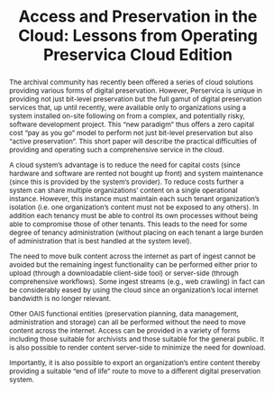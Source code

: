 ---
abstract: 'The archival community has recently been offered a series of cloud solutions
  providing various forms of digital preservation. However, Perservica is unique in
  providing not just bit-level preservation but the full gamut of digital preservation
  services that, up until recently, were available only to organizations using a system
  installed on-site following on from a complex, and potentially risky, software development
  project. This “new paradigm” thus offers a zero capital cost “pay as you go” model
  to perform not just bit-level preservation but also “active preservation”. This
  short paper will describe the practical difficulties of providing and operating
  such a comprehensive

  service in the cloud.


  A cloud system’s advantage is to reduce the need for capital costs (since hardware
  and software are rented not bought up front) and system maintenance (since this
  is provided by the system’s provider). To reduce costs further a system can share
  multiple organizations’ content on a single operational instance. However, this
  instance must maintain each such tenant organization’s isolation (i.e. one organization’s
  content must not be exposed to any others). In addition each tenancy must be able
  to control its own processes without being able to compromise those of other tenants.
  This leads to the need for some degree of tenancy administration (without placing
  on each tenant a large burden of administration that is best handled at the system
  level).


  The need to move bulk content across the internet as part of ingest cannot be avoided
  but the remaining ingest functionality can be performed either prior to upload (through
  a downloadable client-side tool) or server-side (through comprehensive workflows).
  Some ingest streams (e.g., web crawling) in fact can be considerably eased by using
  the cloud since an organization’s local internet bandwidth is no longer relevant.


  Other OAIS functional entities (preservation planning, data management, administration
  and storage) can all be performed without the need to move content across the internet.
  Access can be provided in a variety of forms including those suitable for archivists
  and those suitable for the general public. It is also possible to render content
  server-side to minimize the need for download.


  Importantly, it is also possible to export an organization’s entire content thereby
  providing a suitable “end of life” route to move to a different digital preservation
  system.

  '
creators:
- O’Farrelly, Kevin
- Sharpe, Robert
- Braud, Maïté
- Carr, James
- Gairey, Alan
date: null
document_url: https://services.phaidra.univie.ac.at/api/object/o:378109/download
grand_parent: iPRES
institutions: []
keywords:
- oais
- bit-level preservation
- logical preservation
- active preservation
- cloud
landing_page_url: https://phaidra.univie.ac.at/o:378109
language: eng
layout: publication
license: CC BY-NC-SA 3.0 AT
notes_url: null
parent: iPRES 2014
publication_type: paper
size: 113065
slides_url: null
source_name: iPRES
title: 'Access and Preservation in the Cloud: Lessons from Operating Preservica Cloud
  Edition'
year: 2014
---
